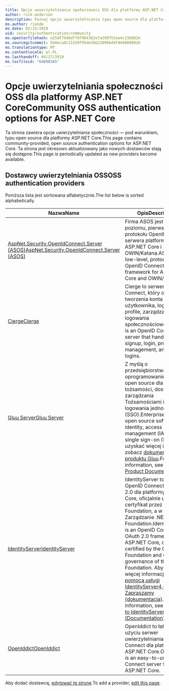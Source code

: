```yaml
---
title: Opcje uwierzytelniania społeczności OSS dla platformy ASP.NET Core
author: rick-anderson
description: Poznaj opcje uwierzytelniania typu open source dla platformy ASP.NET Core.
ms.author: riande
ms.date: 02/15/2019
uid: security/authentication/community
ms.openlocfilehash: e25df794bdff8f904382e7a299755ae4c23b892e
ms.sourcegitcommit: 5b0eca8c21550f95de3bb21096bd4fd4d9098026
ms.translationtype: MT
ms.contentlocale: pl-PL
ms.lasthandoff: 04/27/2019
ms.locfileid: "64898345"
---
```

# <a name="community-oss-authentication-options-for-aspnet-core"></a><span data-ttu-id="084e4-103">Opcje uwierzytelniania społeczności OSS dla platformy ASP.NET Core</span><span class="sxs-lookup"><span data-stu-id="084e4-103">Community OSS authentication options for ASP.NET Core</span></span>

<span data-ttu-id="084e4-104">Ta strona zawiera opcje uwierzytelniania społeczności — pod warunkiem, typu open source dla platformy ASP.NET Core.</span><span class="sxs-lookup"><span data-stu-id="084e4-104">This page contains community-provided, open source authentication options for ASP.NET Core.</span></span> <span data-ttu-id="084e4-105">Ta strona jest okresowo aktualizowany jako nowych dostawców stają się dostępne.</span><span class="sxs-lookup"><span data-stu-id="084e4-105">This page is periodically updated as new providers become available.</span></span>

## <a name="oss-authentication-providers"></a><span data-ttu-id="084e4-106">Dostawcy uwierzytelniania OSS</span><span class="sxs-lookup"><span data-stu-id="084e4-106">OSS authentication providers</span></span>

<span data-ttu-id="084e4-107">Poniższa lista jest sortowana alfabetycznie.</span><span class="sxs-lookup"><span data-stu-id="084e4-107">The list below is sorted alphabetically.</span></span>

| <span data-ttu-id="084e4-108">Nazwa</span><span class="sxs-lookup"><span data-stu-id="084e4-108">Name</span></span> | <span data-ttu-id="084e4-109">Opis</span><span class="sxs-lookup"><span data-stu-id="084e4-109">Description</span></span> |
| ---- | ----------- |
| [<span data-ttu-id="084e4-110">AspNet.Security.OpenIdConnect.Server (ASOS)</span><span class="sxs-lookup"><span data-stu-id="084e4-110">AspNet.Security.OpenIdConnect.Server (ASOS)</span></span>](https://github.com/aspnet-contrib/AspNet.Security.OpenIdConnect.Server) | <span data-ttu-id="084e4-111">Firma ASOS jest niskiego poziomu, pierwszy protokołu OpenID Connect serwera platforma ASP.NET Core i OWIN/Katana.</span><span class="sxs-lookup"><span data-stu-id="084e4-111">ASOS is a low-level, protocol-first OpenID Connect server framework for ASP.NET Core and OWIN/Katana.</span></span> |
| [<span data-ttu-id="084e4-112">Cierge</span><span class="sxs-lookup"><span data-stu-id="084e4-112">Cierge</span></span>](https://github.com/pwdless/Cierge) | <span data-ttu-id="084e4-113">Cierge to serwer OpenID Connect, który obsługuje tworzenia konta użytkownika, logowania, profile, zarządzania i logowania społecznościowego.</span><span class="sxs-lookup"><span data-stu-id="084e4-113">Cierge is an OpenID Connect server that handles user signup, login, profiles, management, and social logins.</span></span> |
| [<span data-ttu-id="084e4-114">Gluu Server</span><span class="sxs-lookup"><span data-stu-id="084e4-114">Gluu Server</span></span>](https://gluu.org/) | <span data-ttu-id="084e4-115">Z myślą o przedsiębiorstwach, oprogramowanie typu open source dla tożsamości, dostęp do zarządzania Tożsamościami i logowania jednokrotnego (SSO).</span><span class="sxs-lookup"><span data-stu-id="084e4-115">Enterprise ready, open source software for identity, access management (IAM), and single sign-on (SSO).</span></span> <span data-ttu-id="084e4-116">Aby uzyskać więcej informacji, zobacz [dokumentacji produktu Gluu](https://gluu.org/docs/).</span><span class="sxs-lookup"><span data-stu-id="084e4-116">For more information, see the [Gluu Product Documentation](https://gluu.org/docs/).</span></span> |
| [<span data-ttu-id="084e4-117">IdentityServer</span><span class="sxs-lookup"><span data-stu-id="084e4-117">IdentityServer</span></span>](https://identityserver.io/) | <span data-ttu-id="084e4-118">IdentityServer to struktura OpenID Connect i OAuth 2.0 dla platformy ASP.NET Core, oficjalnie uzyskała certyfikat przez OpenID Foundation, a w obszarze Zarządzanie .NET Foundation.</span><span class="sxs-lookup"><span data-stu-id="084e4-118">IdentityServer is an OpenID Connect and OAuth 2.0 framework for ASP.NET Core, officially certified by the OpenID Foundation and under governance of the .NET Foundation.</span></span> <span data-ttu-id="084e4-119">Aby uzyskać więcej informacji, zobacz [pomocą usługi IdentityServer4 — Zapraszamy (dokumentacja)](https://identityserver4.readthedocs.io/en/latest/).</span><span class="sxs-lookup"><span data-stu-id="084e4-119">For more information, see [Welcome to IdentityServer4 (Documentation)](https://identityserver4.readthedocs.io/en/latest/).</span></span> |
| [<span data-ttu-id="084e4-120">OpenIddict</span><span class="sxs-lookup"><span data-stu-id="084e4-120">OpenIddict</span></span>](https://github.com/openiddict/openiddict-core) | <span data-ttu-id="084e4-121">OpenIddict to łatwy w użyciu serwer uwierzytelniania OpenID Connect dla platformy ASP.NET Core.</span><span class="sxs-lookup"><span data-stu-id="084e4-121">OpenIddict is an easy-to-use OpenID Connect server for ASP.NET Core.</span></span> |

<span data-ttu-id="084e4-122">Aby dodać dostawcę, [edytować tę stronę](https://github.com/login?return_to=https%3A%2F%2Fgithub.com%2Faspnet%2FDocs%2Fedit%2Fmaster%2Faspnetcore%2Fsecurity%2Fauthentication%2Fcommunity.md).</span><span class="sxs-lookup"><span data-stu-id="084e4-122">To add a provider, [edit this page](https://github.com/login?return_to=https%3A%2F%2Fgithub.com%2Faspnet%2FDocs%2Fedit%2Fmaster%2Faspnetcore%2Fsecurity%2Fauthentication%2Fcommunity.md).</span></span>

